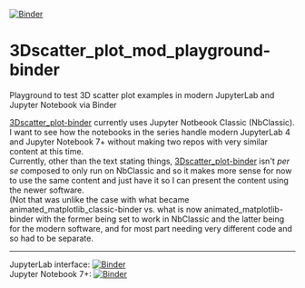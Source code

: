 [![Binder](https://mybinder.org/badge_logo.svg)](https://mybinder.org/v2/gh/fomightez/3Dscatter_plot_mod_playground-binder/main?urlpath=%2Flab%2Ftree%2Findex.ipynb)

# 3Dscatter_plot_mod_playground-binder
Playground to test 3D scatter plot examples in modern JupyterLab and Jupyter Notebook via Binder

[3Dscatter_plot-binder](https://github.com/fomightez/3Dscatter_plot-binder) currently uses Jupyter Notbeook Classic (NbClassic).  
I want to see how the notebooks in the series handle modern JupyterLab 4 and Jupyter Notebook 7+ without making two repos with very similar content at this time.     
Currently, other than the text stating things, [3Dscatter_plot-binder](https://github.com/fomightez/3Dscatter_plot-binder) isn't *per se* composed to only run on NbClassic and so it makes more sense for now to use the same content and just have it so I can present the content using the newer software.  
(Not that was unlike the case with what became animated_matplotlib_classic-binder vs. what is now animated_matplotlib-binder with the former being set to work in NbClassic and the latter being for the modern software, and for most part needing very different code and so had to be separate.

------


JupyterLab interface: [![Binder](https://mybinder.org/badge_logo.svg)](https://mybinder.org/v2/gh/fomightez/3Dscatter_plot_mod_playground-binder/main?urlpath=%2Flab%2Ftree%2Findex.ipynb)  
Jupyter Notebook 7+:  [![Binder](https://mybinder.org/badge_logo.svg)](https://mybinder.org/v2/gh/fomightez/3Dscatter_plot_mod_playground-binder/main?urlpath=%2Ftree%2Findex.ipynb)
